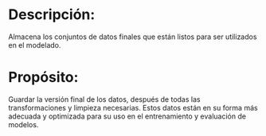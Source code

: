 # Descripción:
Almacena los conjuntos de datos finales que están listos para ser utilizados en el modelado.

# Propósito: 
Guardar la versión final de los datos, después de todas las transformaciones y limpieza necesarias. Estos datos están en su forma más adecuada y optimizada para su uso en el entrenamiento y evaluación de modelos.

